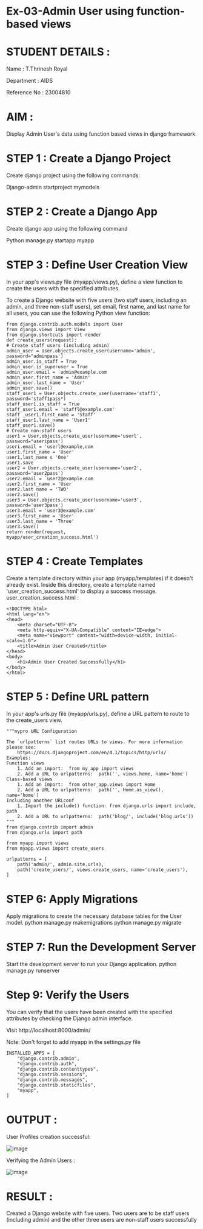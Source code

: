# Ex-03-Admin User using function-based views
# STUDENT DETAILS :
Name : T.Thrinesh Royal

Department : AIDS

Reference No : 23004810
# AIM : 
Display Admin User's data using function based views in django framework.
# STEP 1 : Create a Django Project
Create django project using the following commands:

Django-admin startproject mymodels

# STEP 2 : Create a Django App
Create django app using the following command

Python manage.py startapp myapp

# STEP 3 : Define User Creation View

In your app's views.py file (myapp/views.py), define a view function to create the users with the specified attributes.

To create a Django website with five users (two staff users, including an admin, and three non-staff users), set email, first name, and last name for all users, you can use the following Python view function:
```
from django.contrib.auth.models import User
from django.views import View
from django.shortcuts import render
def create_users(request):
# Create staff users (including admin)
admin_user = User.objects.create_user(username='admin', password="adminpass')
admin_user.is_staff = True
admin_user.is_superuser = True
admin_user.email = 'admin@example.com
admin_user.first_name = 'Admin'
admin_user.last_name = 'User'
admin_user.save()
staff_user1 = User.objects.create_user(username='staff1', password='staff1pass*)
staff_user1.is_staff = True
staff_user1.email = 'staffl@example.com'
staff _user1.first_name = 'Staff'
staff_user1.last_name = 'User1'
staff_user1.save()
# Create non-staff users
user1 = User,objects,create_user(username='userl', password="useripass')
useri.email = 'userl@example,com
user1.first_name = 'User'
user1,last_name s 'One'
user1.save
user2 = User.objects.create_user(username='user2', password='user2pass')
user2.email = `user2@example.com
user2.first_name = 'User
user2.last name = 'TWO'
user2.save()
user3 = User.objects.create_user(username='user3', password='user3pass')
user3.email = 'user3@example.com'
user3.first_name = 'User'
user3.last_name = 'Three'
user3.save()
return render(request,
myapp/user_creation_success.html')
```
# STEP 4 : Create Templates
Create a template directory within your app (myapp/templates) if it doesn't already exist. Inside this directory, create a template named 'user_creation_success.html' to display a success message.
user_creation_success.html : 
```
<!DOCTYPE html>
<html lang="en">
<head>
    <meta charset="UTF-8">
    <meta http-equiv="X-UA-Compatible" content="IE=edge">
    <meta name="viewport" content="width=device-width, initial-scale=1.0">
    <title>Admin User Created</title>
</head>
<body>
    <h1>Admin User Created Successfully</h1>
</body>
</html>
```

 # STEP 5 : Define URL pattern
 In your app's urls.py file (myapp/urls.py), define a URL pattern to route to the create_users view.
```
"""mypro URL Configuration

The `urlpatterns` list routes URLs to views. For more information please see:
    https://docs.djangoproject.com/en/4.1/topics/http/urls/
Examples:
Function views
    1. Add an import:  from my_app import views
    2. Add a URL to urlpatterns:  path('', views.home, name='home')
Class-based views
    1. Add an import:  from other_app.views import Home
    2. Add a URL to urlpatterns:  path('', Home.as_view(), name='home')
Including another URLconf
    1. Import the include() function: from django.urls import include, path
    2. Add a URL to urlpatterns:  path('blog/', include('blog.urls'))
"""
from django.contrib import admin
from django.urls import path

from myapp import views
from myapp.views import create_users

urlpatterns = [
    path('admin/', admin.site.urls),
    path('create_users/', views.create_users, name='create_users'),
]

```

# STEP 6: Apply Migrations
Apply migrations to create the necessary database tables for the User model.
python manage.py makemigrations
python manage.py migrate

# STEP 7: Run the Development Server
Start the development server to run your Django application.
python manage.py runserver

# Step 9: Verify the Users
You can verify that the users have been created with the specified attributes by checking the Django admin interface.

Visit http://localhost:8000/admin/ 


Note: Don't forget to add myapp in the settings.py file

```
INSTALLED_APPS = [
    "django.contrib.admin",
    "django.contrib.auth",
    "django.contrib.contenttypes",
    "django.contrib.sessions",
    "django.contrib.messages",
    "django.contrib.staticfiles",
    "myapp",
]
```
# OUTPUT : 
User Profiles creation successful:


![image](https://github.com/Thrineshroyal/Admin-Users-with-Function-Based-Views/assets/145741928/97eeca58-bcb9-4bd0-944c-9e91ae0573f9)


Verifying the Admin Users :


![image](https://github.com/Thrineshroyal/Admin-Users-with-Function-Based-Views/assets/145741928/b64ea1e6-962d-4cee-9a29-4ba9257c7af8)


# RESULT : 
Created a Django website with five users. Two users are to be staff users (including admin) and the other three users are non-staff users successfully

